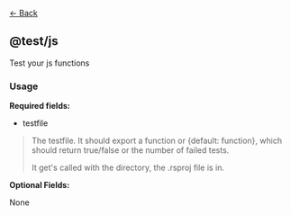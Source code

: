 [<- Back](../index.md)

## @test/js

Test your js functions

### Usage

**Required fields:**

- testfile
> The testfile. It should export a function or {default: function}, which should return true/false or the number of failed tests.
>
> It get's called with the directory, the .rsproj file is in.

**Optional Fields:**

None
